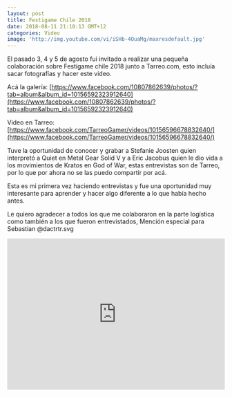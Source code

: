 ```yaml
---
layout: post
title: Festigame Chile 2018
date: 2018-08-11 21:10:13 GMT+12
categories: Video
image: 'http://img.youtube.com/vi/iSHb-4OuaMg/maxresdefault.jpg'
---
```


El pasado 3, 4 y 5 de agosto fui invitado a realizar una pequeña colaboración sobre Festigame chile 2018 junto a Tarreo.com, esto incluía sacar fotografías y hacer este video.

Acá la galería:
[https://www.facebook.com/10807862639/photos/?tab=album&album_id=10156592323912640](https://www.facebook.com/10807862639/photos/?tab=album&album_id=10156592323912640)

Video en Tarreo:
[https://www.facebook.com/TarreoGamer/videos/10156596678832640/](https://www.facebook.com/TarreoGamer/videos/10156596678832640/)

Tuve la oportunidad de conocer y grabar a Stefanie Joosten quien interpretó a Quiet en Metal Gear Solid V y a Eric Jacobus quien le dio vida a los movimientos de Kratos en God of War, estas entrevistas son de Tarreo, por lo que por ahora no se las puedo compartir por acá.

Esta es mi primera vez haciendo entrevistas y fue una oportunidad muy interesante para aprender y hacer algo diferente a lo que había hecho antes.

Le quiero agradecer a todos los que me colaboraron en la parte logística como también a los que fueron entrevistados, Mención especial para Sebastian @dactrtr.svg


<iframe width="100%" height="350" src="https://www.youtube.com/embed/9LTWRcBxec0" frameborder="0" allowfullscreen></iframe>
